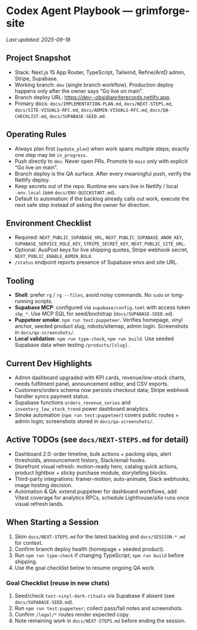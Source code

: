 # Codex Agent Playbook — grimforge-site

_Last updated: 2025-09-18_

## Project Snapshot
- Stack: Next.js 15 App Router, TypeScript, Tailwind, Refine/AntD admin, Stripe, Supabase.
- Working branch: `dev` (single branch workflow). Production deploy happens only after the owner says “Go live on main”.
- Branch deploy URL: https://dev--obsidianriterecords.netlify.app.
- Primary docs: `docs/IMPLEMENTATION-PLAN.md`, `docs/NEXT-STEPS.md`, `docs/SITE-VISUALS-RFC.md`, `docs/ADMIN-VISUALS-RFC.md`, `docs/QA-CHECKLIST.md`, `docs/SUPABASE-SEED.md`.

## Operating Rules
- Always plan first (`update_plan`) when work spans multiple steps; exactly one step may be `in_progress`.
- Push directly to `dev`. Never open PRs. Promote to `main` only with explicit “Go live on main”.
- Branch deploy is the QA surface. After every meaningful push, verify the Netlify deploy.
- Keep secrets out of the repo. Runtime env vars live in Netlify / local `.env.local` (see `docs/ENV-QUICKSTART.md`).
- Default to automation: if the backlog already calls out work, execute the next safe step instead of asking the owner for direction.

## Environment Checklist
- Required: `NEXT_PUBLIC_SUPABASE_URL`, `NEXT_PUBLIC_SUPABASE_ANON_KEY`, `SUPABASE_SERVICE_ROLE_KEY`, `STRIPE_SECRET_KEY`, `NEXT_PUBLIC_SITE_URL`.
- Optional: AusPost keys for live shipping quotes, Stripe webhook secret, `NEXT_PUBLIC_ENABLE_ADMIN_BULK`.
- `/status` endpoint reports presence of Supabase envs and site URL.

## Tooling
- **Shell**: prefer `rg` / `rg --files`, avoid noisy commands. No `sudo` or long-running scripts.
- **Supabase MCP**: configured via `supabase/config.toml` with access token `sbp_*`. Use MCP SQL for seed/bootstrap (`docs/SUPABASE-SEED.md`).
- **Puppeteer smoke**: `npm run test:puppeteer`. Verifies homepage, vinyl anchor, seeded product slug, robots/sitemap, admin login. Screenshots in `docs/qa-screenshots/`.
- **Local validation**: `npm run type-check`, `npm run build`. Use seeded Supabase data when testing `/products/[slug]`.

## Current Dev Highlights
- Admin dashboard upgraded with KPI cards, revenue/low-stock charts, needs fulfilment panel, announcement editor, and CSV exports.
- Customers/orders schema now persists checkout data; Stripe webhook handler syncs payment status.
- Supabase functions `orders_revenue_series` and `inventory_low_stock_trend` power dashboard analytics.
- Smoke automation (`npm run test:puppeteer`) covers public routes + admin login; screenshots stored in `docs/qa-screenshots/`.

## Active TODOs (see `docs/NEXT-STEPS.md` for detail)
- Dashboard 2.0: order timeline, bulk actions + packing slips, alert thresholds, announcement history, Slack/email hooks.
- Storefront visual refresh: motion-ready hero, catalog quick actions, product lightbox + sticky purchase module, storytelling blocks.
- Third-party integrations: framer-motion, auto-animate, Slack webhooks, image hosting decision.
- Automation & QA: extend puppeteer for dashboard workflows, add Vitest coverage for analytics RPCs, schedule Lighthouse/aXe runs once visual refresh lands.

## When Starting a Session
1. Skim `docs/NEXT-STEPS.md` for the latest backlog and `docs/SESSION-*.md` for context.
2. Confirm branch deploy health (homepage + seeded product).
3. Run `npm run type-check` if changing TypeScript; `npm run build` before shipping.
4. Use the goal checklist below to resume ongoing QA work.

### Goal Checklist (reuse in new chats)
1. Seed/check `test-vinyl-dark-rituals` via Supabase if absent (see `docs/SUPABASE-SEED.md`).
2. Run `npm run test:puppeteer`; collect pass/fail notes and screenshots.
3. Confirm `/legal/*` routes render expected copy.
4. Note remaining work in `docs/NEXT-STEPS.md` before ending the session.
